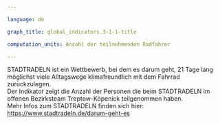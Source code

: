 ```yaml
---

language: de   

graph_title: global_indicators.3-1-1-title

computation_units: Anzahl der teilnehmenden Radfahrer

---
```


STADTRADELN ist ein Wettbewerb, bei dem es darum geht, 21 Tage lang möglichst viele Alltagswege klimafreundlich mit dem Fahrrad zurückzulegen. <br>
Der Indikator zeigt die Anzahl der Personen die beim STADTRADELN im offenen Bezirksteam Treptow-Köpenick teilgenommen haben. <br>
Mehr Infos zum STADTRADELN finden sich hier: <a href="https://www.stadtradeln.de/darum-geht-es">https://www.stadtradeln.de/darum-geht-es</a>
